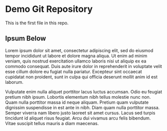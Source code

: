# Demo Git Repository

This is the first file in this repo.

## Ipsum Below

Lorem ipsum dolor sit amet, consectetur adipiscing elit, sed do eiusmod tempor incididunt ut labore et dolore magna aliqua. Ut enim ad minim veniam, quis nostrud exercitation ullamco laboris nisi ut aliquip ex ea commodo consequat. Duis aute irure dolor in reprehenderit in voluptate velit esse cillum dolore eu fugiat nulla pariatur. Excepteur sint occaecat cupidatat non proident, sunt in culpa qui officia deserunt mollit anim id est laborum.

Vulputate enim nulla aliquet porttitor lacus luctus accumsan. Odio eu feugiat pretium nibh ipsum. Lobortis elementum nibh tellus molestie nunc non. Quam nulla porttitor massa id neque aliquam. Pretium quam vulputate dignissim suspendisse in est ante in nibh. Diam quam nulla porttitor massa. Semper viverra nam libero justo laoreet sit amet cursus. Lacus sed turpis tincidunt id aliquet risus feugiat. Arcu dui vivamus arcu felis bibendum. Vitae suscipit tellus mauris a diam maecenas.